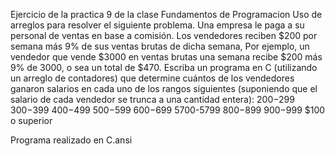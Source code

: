 Ejercicio de la practica 9 de la clase Fundamentos de Programacion
Uso de arreglos para resolver el siguiente problema.
Una empresa le paga a su personal de ventas en base a comisión. Los vendedores reciben $200 por
semana más 9% de sus ventas brutas de dicha semana, Por ejemplo, un vendedor que vende $3000 en
ventas brutas una semana recibe $200 más 9% de 3000, o sea un total de $470. 
Escriba un programa en C (utilizando un arreglo de contadores) que determine
cuántos de los vendedores ganaron salarios en cada uno de los rangos siguientes
(suponiendo que el salario de cada vendedor se trunca a una cantidad entera):
                                $200-$299
                                $300-$399
                                $400-$499
                                $500-$599
                                $600-$699
                                5700-5799
                                $800-$899
                                $900-$999
                                $100 o superior

Programa realizado en C.ansi
